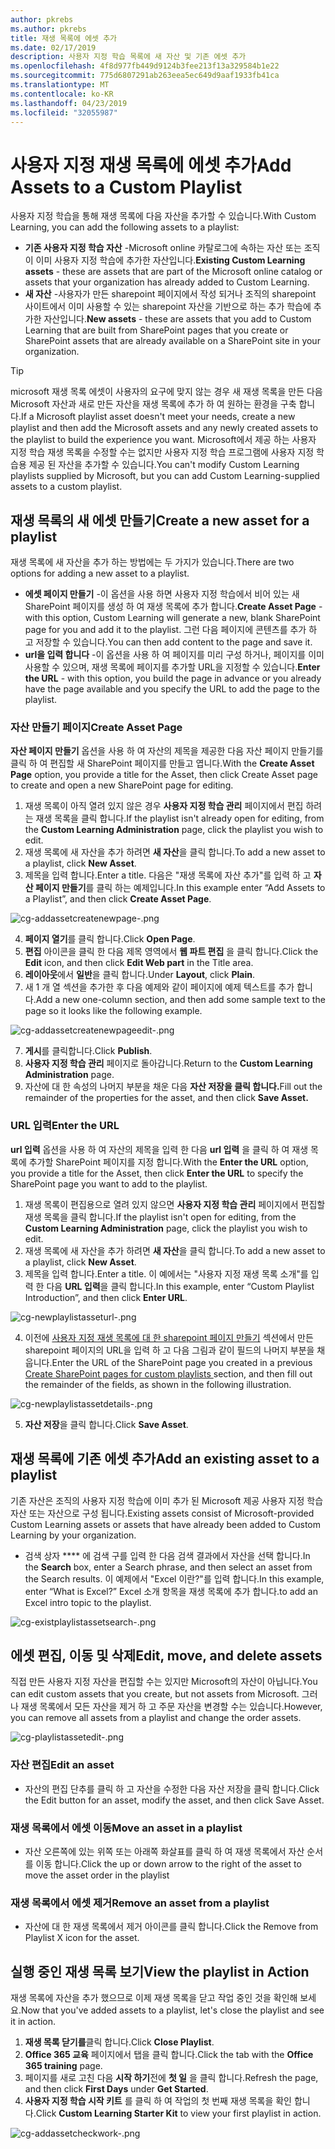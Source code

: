 ```yaml
---
author: pkrebs
ms.author: pkrebs
title: 재생 목록에 에셋 추가
ms.date: 02/17/2019
description: 사용자 지정 학습 목록에 새 자산 및 기존 에셋 추가
ms.openlocfilehash: 4f8d977fb449d9124b3fee213f13a329584b1e22
ms.sourcegitcommit: 775d6807291ab263eea5ec649d9aaf1933fb41ca
ms.translationtype: MT
ms.contentlocale: ko-KR
ms.lasthandoff: 04/23/2019
ms.locfileid: "32055987"
---
```

# <a name="add-assets-to-a-custom-playlist"></a><span data-ttu-id="f3676-103">사용자 지정 재생 목록에 에셋 추가</span><span class="sxs-lookup"><span data-stu-id="f3676-103">Add Assets to a Custom Playlist</span></span>

<span data-ttu-id="f3676-104">사용자 지정 학습을 통해 재생 목록에 다음 자산을 추가할 수 있습니다.</span><span class="sxs-lookup"><span data-stu-id="f3676-104">With Custom Learning, you can add the following assets to a playlist:</span></span>

- <span data-ttu-id="f3676-105">**기존 사용자 지정 학습 자산** -Microsoft online 카탈로그에 속하는 자산 또는 조직이 이미 사용자 지정 학습에 추가한 자산입니다.</span><span class="sxs-lookup"><span data-stu-id="f3676-105">**Existing Custom Learning assets** - these are assets that are part of the Microsoft online catalog or assets that your organization has already added to Custom Learning.</span></span>
- <span data-ttu-id="f3676-106">**새 자산** -사용자가 만든 sharepoint 페이지에서 작성 되거나 조직의 sharepoint 사이트에서 이미 사용할 수 있는 sharepoint 자산을 기반으로 하는 추가 학습에 추가한 자산입니다.</span><span class="sxs-lookup"><span data-stu-id="f3676-106">**New assets** - these are assets that you add to Custom Learning that are built from SharePoint pages that you create or SharePoint assets that are already available on a SharePoint site in your organization.</span></span> 

> [!TIP]
> <span data-ttu-id="f3676-107">microsoft 재생 목록 에셋이 사용자의 요구에 맞지 않는 경우 새 재생 목록을 만든 다음 Microsoft 자산과 새로 만든 자산을 재생 목록에 추가 하 여 원하는 환경을 구축 합니다.</span><span class="sxs-lookup"><span data-stu-id="f3676-107">If a Microsoft playlist asset doesn't meet your needs, create a new playlist and then add the Microsoft assets and any newly created assets to the playlist to build the experience you want.</span></span> <span data-ttu-id="f3676-108">Microsoft에서 제공 하는 사용자 지정 학습 재생 목록을 수정할 수는 없지만 사용자 지정 학습 프로그램에 사용자 지정 학습용 제공 된 자산을 추가할 수 있습니다.</span><span class="sxs-lookup"><span data-stu-id="f3676-108">You can't modify Custom Learning playlists supplied by Microsoft, but you can add Custom Learning-supplied assets to a custom playlist.</span></span>   

## <a name="create-a-new-asset-for-a-playlist"></a><span data-ttu-id="f3676-109">재생 목록의 새 에셋 만들기</span><span class="sxs-lookup"><span data-stu-id="f3676-109">Create a new asset for a playlist</span></span>

<span data-ttu-id="f3676-110">재생 목록에 새 자산을 추가 하는 방법에는 두 가지가 있습니다.</span><span class="sxs-lookup"><span data-stu-id="f3676-110">There are two options for adding a new asset to a playlist.</span></span>

- <span data-ttu-id="f3676-111">**에셋 페이지 만들기** -이 옵션을 사용 하면 사용자 지정 학습에서 비어 있는 새 SharePoint 페이지를 생성 하 여 재생 목록에 추가 합니다.</span><span class="sxs-lookup"><span data-stu-id="f3676-111">**Create Asset Page** - with this option, Custom Learning will generate a new,  blank SharePoint page for you and add it to the playlist.</span></span> <span data-ttu-id="f3676-112">그런 다음 페이지에 콘텐츠를 추가 하 고 저장할 수 있습니다.</span><span class="sxs-lookup"><span data-stu-id="f3676-112">You can then add content to the page and save it.</span></span>  
- <span data-ttu-id="f3676-113">**url을 입력 합니다** -이 옵션을 사용 하 여 페이지를 미리 구성 하거나, 페이지를 이미 사용할 수 있으며, 재생 목록에 페이지를 추가할 URL을 지정할 수 있습니다.</span><span class="sxs-lookup"><span data-stu-id="f3676-113">**Enter the URL** - with this option, you build the page in advance or you already have the page available and you specify the URL to add the page to the playlist.</span></span>

### <a name="create-asset-page"></a><span data-ttu-id="f3676-114">자산 만들기 페이지</span><span class="sxs-lookup"><span data-stu-id="f3676-114">Create Asset Page</span></span> 
<span data-ttu-id="f3676-115">**자산 페이지 만들기** 옵션을 사용 하 여 자산의 제목을 제공한 다음 자산 페이지 만들기를 클릭 하 여 편집할 새 SharePoint 페이지를 만들고 엽니다.</span><span class="sxs-lookup"><span data-stu-id="f3676-115">With the **Create Asset Page** option, you provide a title for the Asset, then click Create Asset page to create and open a new SharePoint page for editing.</span></span> 

1.  <span data-ttu-id="f3676-116">재생 목록이 아직 열려 있지 않은 경우 **사용자 지정 학습 관리** 페이지에서 편집 하려는 재생 목록을 클릭 합니다.</span><span class="sxs-lookup"><span data-stu-id="f3676-116">If the playlist isn't already open for editing, from the **Custom Learning Administration** page, click the playlist you wish to edit.</span></span> 
2. <span data-ttu-id="f3676-117">재생 목록에 새 자산을 추가 하려면 **새 자산**을 클릭 합니다.</span><span class="sxs-lookup"><span data-stu-id="f3676-117">To add a new asset to a playlist, click **New Asset**.</span></span> 
3. <span data-ttu-id="f3676-118">제목을 입력 합니다.</span><span class="sxs-lookup"><span data-stu-id="f3676-118">Enter a title.</span></span> <span data-ttu-id="f3676-119">다음은 "재생 목록에 자산 추가"를 입력 하 고 **자산 페이지 만들기**를 클릭 하는 예제입니다.</span><span class="sxs-lookup"><span data-stu-id="f3676-119">In this example enter “Add Assets to a Playlist”, and then click **Create Asset Page**.</span></span>

![cg-addassetcreatenewpage-.png](media/cg-addassetcreatenewpage.png)

4. <span data-ttu-id="f3676-121">**페이지 열기**를 클릭 합니다.</span><span class="sxs-lookup"><span data-stu-id="f3676-121">Click **Open Page**.</span></span>
5. <span data-ttu-id="f3676-122">**편집** 아이콘을 클릭 한 다음 제목 영역에서 **웹 파트 편집** 을 클릭 합니다.</span><span class="sxs-lookup"><span data-stu-id="f3676-122">Click the **Edit** icon, and then click **Edit Web part** in the Title area.</span></span>
6. <span data-ttu-id="f3676-123">**레이아웃**에서 **일반**을 클릭 합니다.</span><span class="sxs-lookup"><span data-stu-id="f3676-123">Under **Layout**, click **Plain**.</span></span> 
7. <span data-ttu-id="f3676-124">새 1 개 열 섹션을 추가한 후 다음 예제와 같이 페이지에 예제 텍스트를 추가 합니다.</span><span class="sxs-lookup"><span data-stu-id="f3676-124">Add a new one-column section, and then add some sample text to the page so it looks like the following example.</span></span> 

![cg-addassetcreatenewpageedit-.png](media/cg-addassetcreatenewpageedit.png)

7. <span data-ttu-id="f3676-126">**게시**를 클릭합니다.</span><span class="sxs-lookup"><span data-stu-id="f3676-126">Click **Publish**.</span></span>
8. <span data-ttu-id="f3676-127">**사용자 지정 학습 관리** 페이지로 돌아갑니다.</span><span class="sxs-lookup"><span data-stu-id="f3676-127">Return to the **Custom Learning Administration** page.</span></span> 
9. <span data-ttu-id="f3676-128">자산에 대 한 속성의 나머지 부분을 채운 다음 **자산 저장을 클릭 합니다.**</span><span class="sxs-lookup"><span data-stu-id="f3676-128">Fill out the remainder of the properties for the asset, and then click **Save Asset.**</span></span>

### <a name="enter-the-url"></a><span data-ttu-id="f3676-129">URL 입력</span><span class="sxs-lookup"><span data-stu-id="f3676-129">Enter the URL</span></span>
<span data-ttu-id="f3676-130">**url 입력** 옵션을 사용 하 여 자산의 제목을 입력 한 다음 **url 입력** 을 클릭 하 여 재생 목록에 추가할 SharePoint 페이지를 지정 합니다.</span><span class="sxs-lookup"><span data-stu-id="f3676-130">With the **Enter the URL** option, you provide a title for the Asset, then click **Enter the URL** to specify the SharePoint page you want to add to the playlist.</span></span> 

1.  <span data-ttu-id="f3676-131">재생 목록이 편집용으로 열려 있지 않으면 **사용자 지정 학습 관리** 페이지에서 편집할 재생 목록을 클릭 합니다.</span><span class="sxs-lookup"><span data-stu-id="f3676-131">If the playlist isn't open for editing, from the **Custom Learning Administration** page, click the playlist you wish to edit.</span></span> 
2. <span data-ttu-id="f3676-132">재생 목록에 새 자산을 추가 하려면 **새 자산**을 클릭 합니다.</span><span class="sxs-lookup"><span data-stu-id="f3676-132">To add a new asset to a playlist, click **New Asset**.</span></span> 
3. <span data-ttu-id="f3676-133">제목을 입력 합니다.</span><span class="sxs-lookup"><span data-stu-id="f3676-133">Enter a title.</span></span> <span data-ttu-id="f3676-134">이 예에서는 "사용자 지정 재생 목록 소개"를 입력 한 다음 **URL 입력**을 클릭 합니다.</span><span class="sxs-lookup"><span data-stu-id="f3676-134">In this example, enter “Custom Playlist Introduction”, and then click **Enter URL**.</span></span> 

![cg-newplaylistasseturl-.png](media/cg-newplaylistasseturl.png)

4. <span data-ttu-id="f3676-136">이전에 [사용자 지정 재생 목록에 대 한 sharepoint 페이지 만들기](custom_createnewpage.md) 섹션에서 만든 sharepoint 페이지의 URL을 입력 하 고 다음 그림과 같이 필드의 나머지 부분을 채웁니다.</span><span class="sxs-lookup"><span data-stu-id="f3676-136">Enter the URL of the SharePoint page you created in a previous [Create SharePoint pages for custom playlists ](custom_createnewpage.md) section, and then fill out the remainder of the fields, as shown in the following illustration.</span></span>

![cg-newplaylistassetdetails-.png](media/cg-newplaylistassetdetails.png)

5. <span data-ttu-id="f3676-138">**자산 저장**을 클릭 합니다.</span><span class="sxs-lookup"><span data-stu-id="f3676-138">Click **Save Asset**.</span></span> 

## <a name="add-an-existing-asset-to-a-playlist"></a><span data-ttu-id="f3676-139">재생 목록에 기존 에셋 추가</span><span class="sxs-lookup"><span data-stu-id="f3676-139">Add an existing asset to a playlist</span></span>

<span data-ttu-id="f3676-140">기존 자산은 조직의 사용자 지정 학습에 이미 추가 된 Microsoft 제공 사용자 지정 학습 자산 또는 자산으로 구성 됩니다.</span><span class="sxs-lookup"><span data-stu-id="f3676-140">Existing assets consist of Microsoft-provided Custom Learning assets or assets that have already been added to Custom Learning by your organization.</span></span> 

- <span data-ttu-id="f3676-141">검색 상자 \*\*\*\* 에 검색 구를 입력 한 다음 검색 결과에서 자산을 선택 합니다.</span><span class="sxs-lookup"><span data-stu-id="f3676-141">In the **Search** box, enter a Search phrase, and then select an asset from the Search results.</span></span> <span data-ttu-id="f3676-142">이 예제에서 "Excel 이란?"를 입력 합니다.</span><span class="sxs-lookup"><span data-stu-id="f3676-142">In this example, enter “What is Excel?”</span></span> <span data-ttu-id="f3676-143">Excel 소개 항목을 재생 목록에 추가 합니다.</span><span class="sxs-lookup"><span data-stu-id="f3676-143">to add an Excel intro topic to the playlist.</span></span>

![cg-existplaylistassetsearch-.png](media/cg-existplaylistassetsearch.png)

## <a name="edit-move-and-delete-assets"></a><span data-ttu-id="f3676-145">에셋 편집, 이동 및 삭제</span><span class="sxs-lookup"><span data-stu-id="f3676-145">Edit, move, and delete assets</span></span>
<span data-ttu-id="f3676-146">직접 만든 사용자 지정 자산을 편집할 수는 있지만 Microsoft의 자산이 아닙니다.</span><span class="sxs-lookup"><span data-stu-id="f3676-146">You can edit custom assets that you create, but not assets from Microsoft.</span></span> <span data-ttu-id="f3676-147">그러나 재생 목록에서 모든 자산을 제거 하 고 주문 자산을 변경할 수는 있습니다.</span><span class="sxs-lookup"><span data-stu-id="f3676-147">However, you can remove all assets from a playlist and change the order assets.</span></span> 

![cg-playlistassetedit-.png](media/cg-playlistassetedit.png)

### <a name="edit-an-asset"></a><span data-ttu-id="f3676-149">자산 편집</span><span class="sxs-lookup"><span data-stu-id="f3676-149">Edit an asset</span></span>
- <span data-ttu-id="f3676-150">자산의 편집 단추를 클릭 하 고 자산을 수정한 다음 자산 저장을 클릭 합니다.</span><span class="sxs-lookup"><span data-stu-id="f3676-150">Click the Edit button for an asset, modify the asset, and then click Save Asset.</span></span> 

### <a name="move-an-asset-in-a-playlist"></a><span data-ttu-id="f3676-151">재생 목록에서 에셋 이동</span><span class="sxs-lookup"><span data-stu-id="f3676-151">Move an asset in a playlist</span></span>
- <span data-ttu-id="f3676-152">자산 오른쪽에 있는 위쪽 또는 아래쪽 화살표를 클릭 하 여 재생 목록에서 자산 순서를 이동 합니다.</span><span class="sxs-lookup"><span data-stu-id="f3676-152">Click the up or down arrow to the right of the asset to move the asset order in the playlist</span></span>

### <a name="remove-an-asset-from-a-playlist"></a><span data-ttu-id="f3676-153">재생 목록에서 에셋 제거</span><span class="sxs-lookup"><span data-stu-id="f3676-153">Remove an asset from a playlist</span></span>
- <span data-ttu-id="f3676-154">자산에 대 한 재생 목록에서 제거 아이콘를 클릭 합니다.</span><span class="sxs-lookup"><span data-stu-id="f3676-154">Click the Remove from Playlist X icon for the asset.</span></span> 

## <a name="view-the-playlist-in-action"></a><span data-ttu-id="f3676-155">실행 중인 재생 목록 보기</span><span class="sxs-lookup"><span data-stu-id="f3676-155">View the playlist in Action</span></span>
<span data-ttu-id="f3676-156">재생 목록에 자산을 추가 했으므로 이제 재생 목록을 닫고 작업 중인 것을 확인해 보세요.</span><span class="sxs-lookup"><span data-stu-id="f3676-156">Now that you've added assets to a playlist, let's close the playlist and see it in action.</span></span> 

1. <span data-ttu-id="f3676-157">**재생 목록 닫기를**클릭 합니다.</span><span class="sxs-lookup"><span data-stu-id="f3676-157">Click **Close Playlist**.</span></span>
2. <span data-ttu-id="f3676-158">**Office 365 교육** 페이지에서 탭을 클릭 합니다.</span><span class="sxs-lookup"><span data-stu-id="f3676-158">Click the tab with the **Office 365 training** page.</span></span>
3. <span data-ttu-id="f3676-159">페이지를 새로 고친 다음 **시작 하기**전에 **첫 일** 을 클릭 합니다.</span><span class="sxs-lookup"><span data-stu-id="f3676-159">Refresh the page, and then click **First Days** under **Get Started**.</span></span>
4. <span data-ttu-id="f3676-160">**사용자 지정 학습 시작 키트** 를 클릭 하 여 작업의 첫 번째 재생 목록을 확인 합니다.</span><span class="sxs-lookup"><span data-stu-id="f3676-160">Click **Custom Learning Starter Kit** to view your first playlist in action.</span></span> 

![cg-addassetcheckwork-.png](media/cg-addassetcheckwork.png)